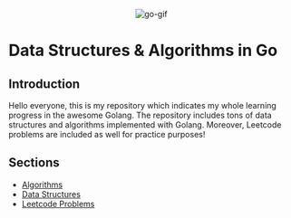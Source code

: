 <p align="center">
<img alt="go-gif" src="https://media.giphy.com/media/AGqeHzNwvq9wKRXGdq/giphy.gif" /></p>

# Data Structures & Algorithms in Go

## Introduction

Hello everyone, this is my repository which indicates my whole learning progress
in the awesome Golang. The repository includes tons of data structures and
algorithms implemented with Golang. Moreover, Leetcode problems are included as well for practice purposes!

## Sections

- [Algorithms](algo)
- [Data Structures](ds)
- [Leetcode Problems](leet)
